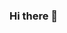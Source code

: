 ### Hi there 👋

<!--
**iamdhavalparmar/iamdhavalparmar** is a ✨ _special_ ✨ repository because its `README.md` (this file) appears on your GitHub profile.

Here are some ideas to get you started:

![Your Repository's Stats](https://github-readme-stats.vercel.app/api?username=iamdhavalparmar&show_icons=true)
- 🔭 I’m currently working on ...
- 🌱 I’m currently learning ...
- 👯 I’m looking to collaborate on ...
- 🤔 I’m looking for help with ...
- 💬 Ask me about ...
- 📫 How to reach me: ...
- 😄 Pronouns: ...
- ⚡ Fun fact: ...
-->
